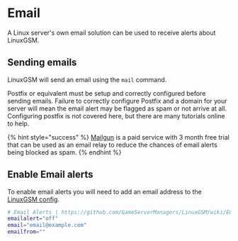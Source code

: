 # Email

A Linux server's own email solution can be used to receive alerts about LinuxGSM.

## Sending emails

LinuxGSM will send an email using the `mail` command.

Postfix or equivalent must be setup and correctly configured before sending emails. Failure to correctly configure Postfix and a domain for your server will mean the email alert may be flagged as spam or not arrive at all. Configuring postfix is not covered here, but there are many tutorials online to help.

{% hint style="success" %}
[Mailgun](broken-reference) is a paid service with 3 month free trial that can be used as an email relay to reduce the chances of email alerts being blocked as spam.
{% endhint %}

## Enable Email alerts

To enable email alerts you will need to add an email address to the [LinuxGSM config](../configuration/linuxgsm-config.md).

```bash
# Email Alerts | https://github.com/GameServerManagers/LinuxGSM/wiki/Email
emailalert="off"
email="email@example.com"
emailfrom=""
```

